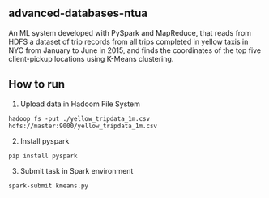 ## advanced-databases-ntua
An ML system developed with PySpark and MapReduce, that reads from HDFS a dataset of trip records from all trips completed in yellow taxis in NYC from January to June in 2015, and finds the coordinates of the top five client-pickup locations using K-Means clustering.  

## How to run
1. Upload data in Hadoom File System  
```
hadoop fs -put ./yellow_tripdata_1m.csv hdfs://master:9000/yellow_tripdata_1m.csv
```
2. Install pyspark  
```
pip install pyspark
```
3. Submit task in Spark environment  
```
spark-submit kmeans.py
```


